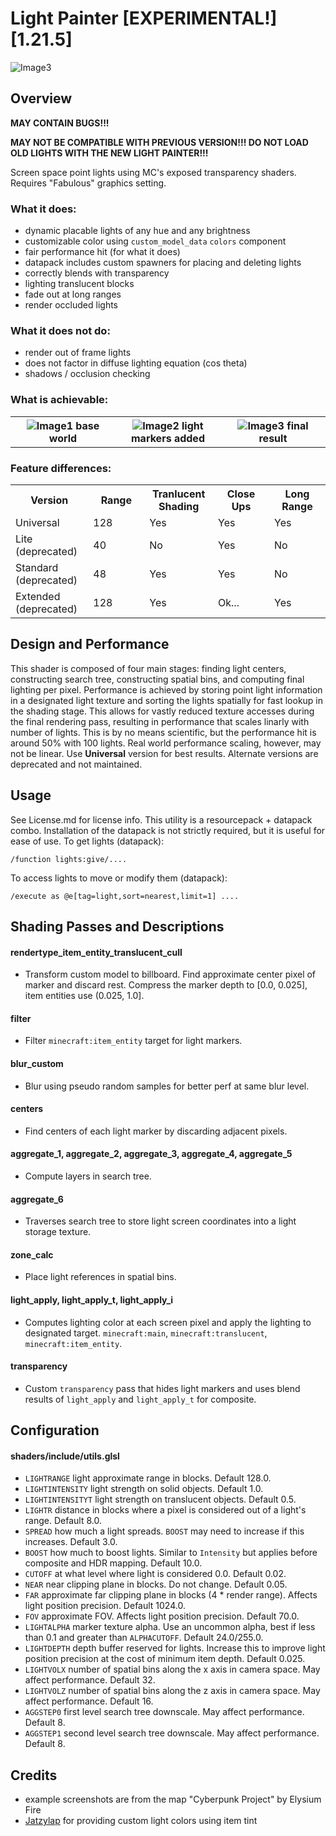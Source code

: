 # Light Painter [EXPERIMENTAL!][1.21.5]
<img src="/images/2.png" alt="Image3"/>

## Overview
**MAY CONTAIN BUGS!!!**

**MAY NOT BE COMPATIBLE WITH PREVIOUS VERSION!!! DO NOT LOAD OLD LIGHTS WITH THE NEW LIGHT PAINTER!!!**

Screen space point lights using MC's exposed transparency shaders. Requires "Fabulous" graphics setting.

### What it does:
- dynamic placable lights of any hue and any brightness
- customizable color using `custom_model_data` `colors` component
- fair performance hit (for what it does)
- datapack includes custom spawners for placing and deleting lights
- correctly blends with transparency
- lighting translucent blocks
- fade out at long ranges
- render occluded lights

### What it does not do:
- render out of frame lights
- does not factor in diffuse lighting equation (cos theta)
- shadows / occlusion checking

### What is achievable:
<table>
  <tr>
    <th width="33%">
      <img src="/images/0.png" alt="Image1"/>
      base world
    </th>
    <th width="33%">
      <img src="/images/1.png" alt="Image2"/>
      light markers added
    </th>
    <th width="33%">
      <img src="/images/2.png" alt="Image3"/>
      final result
    </th>
  </tr>
</table>

### Feature differences:
<table>
  <tr>
    <th width="15%">
      Version
    </th>
    <th width="15%">
      Range
    </th>
    <th width="15%">
      Tranlucent Shading
    </th>
    <th width="15%">
      Close Ups
    </th>
    <th width="15%">
      Long Range
    </th>
  </tr>
  <tr>
    <td width="16%">
      Universal
    </td>
    <td width="16%">
      128
    </td>
    <td width="16%">
      Yes
    </td>
    <td width="16%">
      Yes
    </td>
    <td width="16%">
      Yes
    </td>
  </tr>
  <tr>
    <td width="16%">
      Lite (deprecated)
    </td>
    <td width="16%">
      40
    </td>
    <td width="16%">
      No
    </td>
    <td width="16%">
      Yes
    </td>
    <td width="16%">
      No
    </td>
  </tr>
  <tr>
    <td width="16%">
      Standard (deprecated)
    </td>
    <td width="16%">
      48
    </td>
    <td width="16%">
      Yes
    </td>
    <td width="16%">
      Yes
    </td>
    <td width="16%">
      No
    </td>
  </tr>
  <tr>
    <td width="16%">
      Extended (deprecated)
    </td>
    <td width="16%">
      128
    </td>
    <td width="16%">
      Yes
    </td>
    <td width="16%">
      Ok...
    </td>
    <td width="16%">
      Yes
    </td>
  </tr>
</table>

## Design and Performance
This shader is composed of four main stages: finding light centers, constructing search tree, constructing spatial bins, and computing final lighting per pixel. Performance is achieved by storing point light information in a designated light texture and sorting the lights spatially for fast lookup in the shading stage. This allows for vastly reduced texture accesses during the final rendering pass, resulting in performance that scales linarly with number of lights. This is by no means scientific, but the performance hit is around 50% with 100 lights. Real world performance scaling, however, may not be linear. Use **Universal** version for best results. Alternate versions are deprecated and not maintained.

## Usage
See License.md for license info. This utility is a resourcepack + datapack combo. Installation of the datapack is not strictly required, but it is useful for ease of use.
To get lights (datapack):
```
/function lights:give/....
```
To access lights to move or modify them (datapack):
```
/execute as @e[tag=light,sort=nearest,limit=1] ....
```

## Shading Passes and Descriptions
#### rendertype_item_entity_translucent_cull
- Transform custom model to billboard. Find approximate center pixel of marker and discard rest. Compress the marker depth to [0.0, 0.025], item entities use (0.025, 1.0].
#### filter
- Filter `minecraft:item_entity` target for light markers.
#### blur_custom
- Blur using pseudo random samples for better perf at same blur level.
#### centers
- Find centers of each light marker by discarding adjacent pixels.
#### aggregate_1, aggregate_2, aggregate_3, aggregate_4, aggregate_5
- Compute layers in search tree.
#### aggregate_6
- Traverses search tree to store light screen coordinates into a light storage texture.
#### zone_calc
- Place light references in spatial bins.
#### light_apply, light_apply_t, light_apply_i
- Computes lighting color at each screen pixel and apply the lighting to designated target. `minecraft:main`, `minecraft:translucent`, `minecraft:item_entity`.
#### transparency
- Custom `transparency` pass that hides light markers and uses blend results of `light_apply` and `light_apply_t` for composite.

## Configuration
#### shaders/include/utils.glsl
- `LIGHTRANGE` light approximate range in blocks. Default 128.0.
- `LIGHTINTENSITY` light strength on solid objects. Default 1.0.
- `LIGHTINTENSITYT` light strength on translucent objects. Default 0.5.
- `LIGHTR` distance in blocks where a pixel is considered out of a light's range. Default 8.0.
- `SPREAD` how much a light spreads. `BOOST` may need to increase if this increases. Default 3.0.
- `BOOST` how much to boost lights. Similar to `Intensity` but applies before composite and HDR mapping. Default 10.0.
- `CUTOFF` at what level where light is considered 0.0. Default 0.02.
- `NEAR` near clipping plane in blocks. Do not change. Default 0.05.
- `FAR` approximate far clipping plane in blocks (4 * render range). Affects light position precision. Default 1024.0.
- `FOV` approximate FOV. Affects light position precision. Default 70.0.
- `LIGHTALPHA` marker texture alpha. Use an uncommon alpha, best if less than 0.1 and greater than `ALPHACUTOFF`. Default 24.0/255.0.
- `LIGHTDEPTH` depth buffer reserved for lights. Increase this to improve light position precision at the cost of minimum item depth. Default 0.025.
- `LIGHTVOLX` number of spatial bins along the x axis in camera space. May affect performance. Default 32.
- `LIGHTVOLZ` number of spatial bins along the z axis in camera space. May affect performance. Default 16.
- `AGGSTEP0` first level search tree downscale. May affect performance. Default 8.
- `AGGSTEP1` second level search tree downscale. May affect performance. Default 8.

## Credits
- example screenshots are from the map "Cyberpunk Project" by Elysium Fire
- [Jatzylap](https://github.com/Jatzylap) for providing custom light colors using item tint
